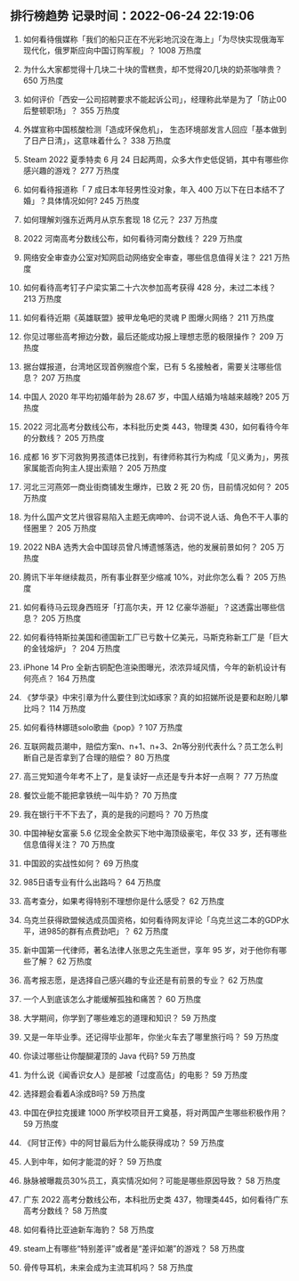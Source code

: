 
## 排行榜趋势 记录时间：2022-06-24 22:19:06
  
  1. 如何看待俄媒称「我们的船只正在不光彩地沉没在海上」「为尽快实现俄海军现代化，俄罗斯应向中国订购军舰」？ 1008 万热度
    
  2. 为什么大家都觉得十几块二十块的雪糕贵，却不觉得20几块的奶茶咖啡贵？ 650 万热度
    
  3. 如何评价「西安一公司招聘要求不能起诉公司」，经理称此举是为了「防止00后整顿职场」？ 355 万热度
    
  4. 外媒宣称中国核酸检测「造成环保危机」， 生态环境部发言人回应「基本做到了日产日清」，这意味着什么？ 338 万热度
    
  5. Steam 2022 夏季特卖 6 月 24 日起两周，众多大作史低促销，其中有哪些你感兴趣的游戏？ 277 万热度
    
  6. 如何看待报道称「 7 成日本年轻男性没对象，年入 400 万以下在日本结不了婚」？具体情况如何? 245 万热度
    
  7. 如何理解刘强东近两月从京东套现 18 亿元？ 237 万热度
    
  8. 2022 河南高考分数线公布，如何看待河南分数线？ 229 万热度
    
  9. 网络安全审查办公室对知网启动网络安全审查，哪些信息值得关注？ 221 万热度
    
  10. 如何看待高考钉子户梁实第二十六次参加高考获得 428 分，未过二本线？ 213 万热度
    
  11. 如何看待近期《英雄联盟》披甲龙龟吧的灵魂 P 图爆火网络？ 211 万热度
    
  12. 你见过哪些高考擦边分数，最后还能成功报上理想志愿的极限操作？ 209 万热度
    
  13. 据台媒报道，台湾地区现首例猴痘个案，已有 5 名接触者，需要关注哪些信息？ 207 万热度
    
  14. 中国人 2020 年平均初婚年龄为 28.67 岁，中国人结婚为啥越来越晚? 205 万热度
    
  15. 2022 河北高考分数线公布，本科批历史类 443，物理类 430，如何看待今年的分数线？ 205 万热度
    
  16. 成都  16 岁下河救狗男孩遗体已找到，有律师称其行为构成「见义勇为」，男孩家属能否向狗主人提出索赔？ 205 万热度
    
  17. 河北三河燕郊一商业街商铺发生爆炸，已致 2 死 20 伤，目前情况如何？ 205 万热度
    
  18. 为什么国产文艺片很容易陷入主题无病呻吟、台词不说人话、角色不干人事的怪圈里？ 205 万热度
    
  19. 2022 NBA 选秀大会中国球员曾凡博遗憾落选，他的发展前景如何？ 205 万热度
    
  20. 腾讯下半年继续裁员，所有事业群至少缩减 10%，对此你怎么看？ 205 万热度
    
  21. 如何看待马云现身西班牙「打高尔夫，开 12 亿豪华游艇」？这透露出哪些信息？ 205 万热度
    
  22. 如何看待特斯拉美国和德国新工厂已亏数十亿美元，马斯克称新工厂是「巨大的金钱熔炉」？ 204 万热度
    
  23. iPhone 14 Pro 全新古铜配色渲染图曝光，浓浓异域风情，今年的新机设计有何亮点？ 164 万热度
    
  24. 《梦华录》中宋引章为什么要住到沈如琢家？真的如招娣所说是要和赵盼儿攀比吗？ 114 万热度
    
  25. 如何看待林娜琏solo歌曲《pop》? 107 万热度
    
  26. 互联网裁员潮中，赔偿方案n、n+1、n+3、2n等分别代表什么？员工怎么判断自己是否拿到了合理的赔偿？ 80 万热度
    
  27. 高三党知道今年考不上了，是复读好一点还是专升本好一点啊？ 77 万热度
    
  28. 餐饮业能不能把拿铁统一叫牛奶？ 70 万热度
    
  29. 我在银行干不下去了，真的是我的问题吗？ 70 万热度
    
  30. 中国神秘女富豪 5.6 亿现金全款买下地中海顶级豪宅，年仅 33 岁，还有哪些信息值得关注？ 70 万热度
    
  31. 中国跤的实战性如何？ 69 万热度
    
  32. 985日语专业有什么出路吗？ 64 万热度
    
  33. 高考查分，如果考得特别不理想你是什么感受？ 62 万热度
    
  34. 乌克兰获得欧盟候选成员国资格，如何看待网友评论「乌克兰这二本的GDP水平，进985的群有点费劲吧」？ 62 万热度
    
  35. 新中国第一代律师，著名法律人张思之先生逝世，享年 95 岁，对于他你有哪些了解？ 62 万热度
    
  36. 高考报志愿，是选择自己感兴趣的专业还是有前景的专业？ 62 万热度
    
  37. 一个人到底该怎么才能缓解孤独和痛苦？ 60 万热度
    
  38. 大学期间，你学到了哪些难忘的道理和知识？ 59 万热度
    
  39. 又是一年毕业季。还记得毕业那年，你坐火车去了哪里旅行吗？ 59 万热度
    
  40. 你读过哪些让你醍醐灌顶的 Java 代码? 59 万热度
    
  41. 为什么说《闻香识女人》是部被「过度高估」的电影？ 59 万热度
    
  42. 选择题会看着A涂成B吗? 59 万热度
    
  43. 中国在伊拉克援建 1000 所学校项目开工奠基，将对两国产生哪些积极作用？ 59 万热度
    
  44. 《阿甘正传》中的阿甘最后为什么能获得成功？ 59 万热度
    
  45. 人到中年，如何才能混的好？ 59 万热度
    
  46. 脉脉被曝裁员30%员工，真实情况如何？可能是哪些原因导致？ 58 万热度
    
  47. 广东 2022 高考分数线公布，本科批历史类 437，物理类445，如何看待广东高考分数线？ 58 万热度
    
  48. 如何看待比亚迪新车海豹？ 58 万热度
    
  49. steam上有哪些“特别差评”或者是“差评如潮”的游戏？ 58 万热度
    
  50. 骨传导耳机，未来会成为主流耳机吗？ 58 万热度
    